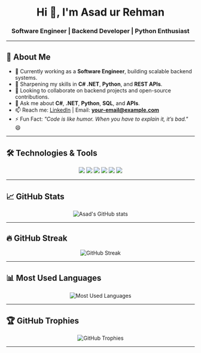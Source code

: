 <h1 align="center">Hi 👋, I'm Asad ur Rehman</h1>
<h3 align="center">Software Engineer | Backend Developer | Python Enthusiast</h3>

---

## 🌟 About Me
- 🔭 Currently working as a **Software Engineer**, building scalable backend systems.
- 🌱 Sharpening my skills in **C# .NET**, **Python**, and **REST APIs**.
- 👯 Looking to collaborate on backend projects and open-source contributions.
- 💬 Ask me about **C#**, **.NET**, **Python**, **SQL**, and **APIs**.
- 📫 Reach me: [LinkedIn](https://linkedin.com/in/asad-ur-rehman) | Email: **your-email@example.com**
- ⚡ Fun Fact: *"Code is like humor. When you have to explain it, it’s bad."* 😄

---

## 🛠️ Technologies & Tools
<p align="center">
  <img src="https://img.shields.io/badge/C%23-239120?style=for-the-badge&logo=c-sharp&logoColor=white"/>
  <img src="https://img.shields.io/badge/.NET-512BD4?style=for-the-badge&logo=dotnet&logoColor=white"/>
  <img src="https://img.shields.io/badge/Python-3776AB?style=for-the-badge&logo=python&logoColor=white"/>
  <img src="https://img.shields.io/badge/SQL-003B57?style=for-the-badge&logo=sqlite&logoColor=white"/>
  <img src="https://img.shields.io/badge/Postman-FF6C37?style=for-the-badge&logo=postman&logoColor=white"/>
  <img src="https://img.shields.io/badge/GitHub-181717?style=for-the-badge&logo=github&logoColor=white"/>
</p>

---

## 📈 GitHub Stats
<p align="center">
  <img src="https://github-readme-stats.vercel.app/api?username=AsadurRehman-code&show_icons=true&theme=tokyonight" alt="Asad's GitHub stats" />
</p>

---

## 🔥 GitHub Streak
<p align="center">
  <img src="https://github-readme-streak-stats.herokuapp.com/?user=AsadurRehman-code&theme=tokyonight" alt="GitHub Streak" />
</p>

---

## 📊 Most Used Languages
<p align="center">
  <img src="https://github-readme-stats.vercel.app/api/top-langs/?username=AsadurRehman-code&layout=compact&theme=tokyonight" alt="Most Used Languages">
</p>

---

## 🏆 GitHub Trophies
<p align="center">
  <img src="https://github-profile-trophy.vercel.app/?username=AsadurRehman-code&theme=tokyonight&row=2&column=3" alt="GitHub Trophies" />
</p>

---
